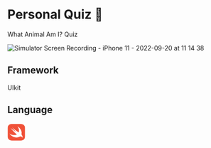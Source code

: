 
# Personal Quiz 🐙
 
What Animal Am I? Quiz




![Simulator Screen Recording - iPhone 11 - 2022-09-20 at 11 14 38](https://user-images.githubusercontent.com/104303173/191204914-49b59c0b-5904-4e8d-a0bc-ac0f2bae4fed.gif)




## Framework 
UIkit


## Language

<a href="https://developer.apple.com/swift/" target="_blank" rel="noreferrer"> <img src="https://raw.githubusercontent.com/devicons/devicon/master/icons/swift/swift-original.svg" alt="swift" width="40" height="40"/>
